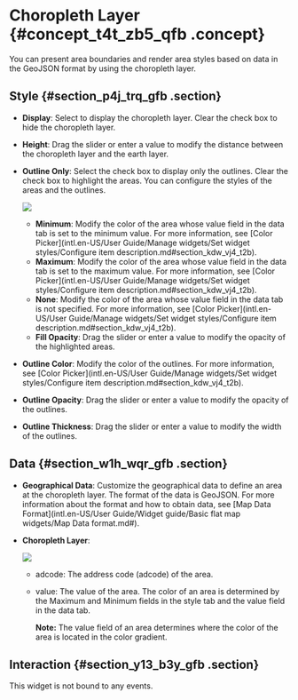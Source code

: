 # Choropleth Layer {#concept_t4t_zb5_qfb .concept}

You can present area boundaries and render area styles based on data in the GeoJSON format by using the choropleth layer.

## Style {#section_p4j_trq_gfb .section}

-   **Display**: Select to display the choropleth layer. Clear the check box to hide the choropleth layer.
-   **Height**: Drag the slider or enter a value to modify the distance between the choropleth layer and the earth layer.
-   **Outline Only**: Select the check box to display only the outlines. Clear the check box to highlight the areas. You can configure the styles of the areas and the outlines.

    ![](http://static-aliyun-doc.oss-cn-hangzhou.aliyuncs.com/assets/img/41466/155808478121444_en-US.png)

    -   **Minimum**: Modify the color of the area whose value field in the data tab is set to the minimum value. For more information, see [Color Picker](intl.en-US/User Guide/Manage widgets/Set widget styles/Configure item description.md#section_kdw_vj4_t2b).
    -   **Maximum**: Modify the color of the area whose value field in the data tab is set to the maximum value. For more information, see [Color Picker](intl.en-US/User Guide/Manage widgets/Set widget styles/Configure item description.md#section_kdw_vj4_t2b).
    -   **None**: Modify the color of the area whose value field in the data tab is not specified. For more information, see [Color Picker](intl.en-US/User Guide/Manage widgets/Set widget styles/Configure item description.md#section_kdw_vj4_t2b).
    -   **Fill Opacity**: Drag the slider or enter a value to modify the opacity of the highlighted areas.
-   **Outline Color**: Modify the color of the outlines. For more information, see [Color Picker](intl.en-US/User Guide/Manage widgets/Set widget styles/Configure item description.md#section_kdw_vj4_t2b).
-   **Outline Opacity**: Drag the slider or enter a value to modify the opacity of the outlines.
-   **Outline Thickness**: Drag the slider or enter a value to modify the width of the outlines.

## Data {#section_w1h_wqr_gfb .section}

-   **Geographical Data**: Customize the geographical data to define an area at the choropleth layer. The format of the data is GeoJSON. For more information about the format and how to obtain data, see [Map Data Format](intl.en-US/User Guide/Widget guide/Basic flat map widgets/Map Data format.md#).
-   **Choropleth Layer**:

    ![](http://static-aliyun-doc.oss-cn-hangzhou.aliyuncs.com/assets/img/41466/155808478130594_en-US.png)

    -   adcode: The address code \(adcode\) of the area.
    -   value: The value of the area. The color of an area is determined by the Maximum and Minimum fields in the style tab and the value field in the data tab.

        **Note:** The value field of an area determines where the color of the area is located in the color gradient.


## Interaction {#section_y13_b3y_gfb .section}

This widget is not bound to any events.

